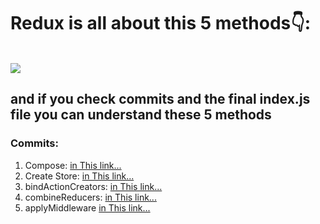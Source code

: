 <h1>Redux is all about this 5 methods👇:</h1> </br>
<img src="https://github.com/mryunt02/redux-v2/assets/90159617/a9a591a7-0a39-478c-8a0b-9fb66d8e53ee" />

<h2>and if you check commits and the final index.js file you can understand these 5 methods</h2>
<h3>Commits:</h3>
<ol>
  <li>Compose: <a href="https://github.com/mryunt02/redux-v2/commit/43233801214500f0749e633cc9eca13f2af13b3a">in This link...</a></li>
  <li>Create Store: <a href="https://github.com/mryunt02/redux-v2/commit/97b8d9c6c1b6a5133fdd9a9f29adbae9fcf40a96">in This link...</a></li>
  <li>bindActionCreators: <a href="https://github.com/mryunt02/redux-v2/commit/fcfc3e2052a48db9201d26e2fcc2c3608c26136b">in This link...</a></li>
  <li>combineReducers: <a href="https://github.com/mryunt02/redux-v2/commit/63e93231d633a213a94c0118c010c176706eec9b">in This link...</a></li>
  <li>applyMiddleware <a href="https://github.com/mryunt02/redux-v2/commit/a77fe34b60c0f009084ed56da40aa7998561ba60">in This link...</a></li>

  
  
  

  

  
</ol>
